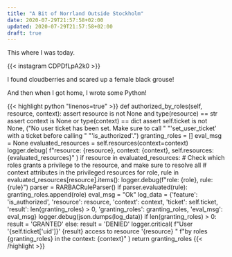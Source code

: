 ```yaml
---
title: "A Bit of Norrland Outside Stockholm"
date: 2020-07-29T21:57:58+02:00
updated: 2020-07-29T21:57:58+02:00
draft: true
---
```


This where I was today.

{{< instagram CDPDfLpA2k0 >}}

I found cloudberries and scared up a female black grouse!

And then when I got home, I wrote some Python!

{{< highlight python "linenos=true" >}}
    def authorized_by_roles(self, resource, context):
        assert resource is not None and type(resource) == str
        assert context is None or type(context) == dict
        assert self.ticket is not None, ("No user ticket has been set. Make sure to call "
                                         "'set_user_ticket' with a ticket before calling "
                                         "'is_authorized'.")
        granting_roles = []
        eval_msg = None
        evaluated_resources = self.resources(context=context)
        logger.debug(
            f"resource: {resource}, context: {context}, self.resources: {evaluated_resources}"
        )
        if resource in evaluated_resources:
            # Check which roles grants a privilege to the resource, and make sure to resolve all
            # context attributes in the privileged resources
            for role, rule in evaluated_resources[resource].items():
                logger.debug(f"role: {role}, rule: {rule}")
                parser = RARBACRuleParser()
                if parser.evaluated(rule):
                    granting_roles.append(role)
                    eval_msg = "Ok"
        log_data = {'feature': 'is_authorized',
                    'resource': resource,
                    'context': context,
                    'ticket': self.ticket,
                    'result': len(granting_roles) > 0,
                    'granting_roles': granting_roles,
                    'eval_msg': eval_msg}
        logger.debug(json.dumps(log_data))
        if len(granting_roles) > 0:
            result = 'GRANTED'
        else:
            result = 'DENIED'
        logger.critical(
            f"User '{self.ticket['uid']}' {result} access to resource '{resource} "
            f"by roles {granting_roles} in the context: {context}"
        )
        return granting_roles
{{< /highlight >}}

